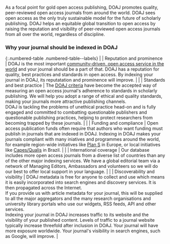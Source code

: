 As a focal point for gold open access publishing, DOAJ promotes quality, peer-reviewed open access journals from around the world. DOAJ sees open access as the only truly sustainable model for the future of scholarly publishing. DOAJ helps an equitable global transition to open access by raising the reputation and visibility of peer-reviewed open access journals from all over the world, regardless of discipline.

### Why your journal should be indexed in DOAJ

{:.numbered-table .numbered-table--labels}
|   | Reputation and prominence | DOAJ is the most important [community-driven, open access service in the world](http://repository.jisc.ac.uk/6269/10/final-KE-Report-V5.1-20JAN2016.pdf) and your journal should be a part of that. DOAJ has a reputation for quality, best practices and standards in open access. By indexing your journal in DOAJ, its reputatation and prominence will improve. |
|   | Standards and best practice | The [DOAJ criteria](/apply/guide/) have become the accepted way of measuring an open access journal's adherence to standards in scholarly publishing. We will help you adopt a range of ethical and quality standards, making your journals more attractive publishing channels. <br>DOAJ is tackling the problems of unethical practice head-on and is fully engaged and committed to combatting questionable publishers and questionable publishing practices, helping to protect researchers from becoming trapped by these journals. |
|   | Funding and compliance | Open access publication funds often require that authors who want funding must publish in journals that are indexed in DOAJ. Indexing in DOAJ makes your journals compliant with many iniatives and programmes around the world, for example region-wide initiatives like [Plan S](https://www.coalition-s.org/) in Europe, or local initiatives like [Capes/Qualis](http://capes.gov.br/images/Relatorio_qualis_periodicos_referencia_2019/Relatorio_qualis_ensino.pdf) in Brazil. |
|   | International coverage  | Our database includes more open access journals from a diverse list of countries than any of the other major indexing services. We have a global editorial team via a network of Managing Editors, Ambassadors and volunteers so we will do our best to offer local support in your language.  |
|   | Discoverability and visibility | DOAJ metadata is free for anyone to collect and use which means it is easily incorporated into search engines and discovery services. It is then propagated across the Internet. <br>If you provide us with article metadata for your journal, this will be supplied to all the major aggregators and the many research organisations and university library portals who use our widgets, RSS feeds, API and other services. <br>Indexing your journal in DOAJ increases traffic to its website and the visibility of your published content. Levels of traffic to a journal website typically increase threefold after inclusion in DOAJ. Your journal will have more exposure worldwide. Your journal's visibility in search engines, such as Google, will improve. |
